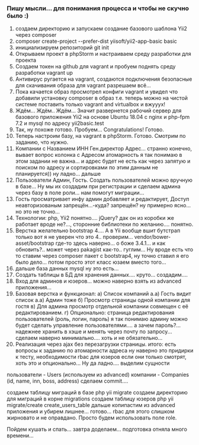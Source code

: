 ### Пишу мысли... для понимания процесса и чтобы не скучно было :)
1) создаем директорию и запускаем создание базового шаблона Yii2 через composer 
2) composer create-project --prefer-dist yiisoft/yii2-app-basic basic
3) инициализируем репозиторий git init
4) Открываем проект в phpStorm и настраиваем среду разработки для проекта
5) Создаем токен на github для vagrant  и пробуем поднять среду разработки vagrant up
6) Антивирус ругается на vagrant, создаются подключения безопасные для скачивания образа для vagrant
разрешаем всё...
7) Пока качается образ просмотрел конфиги vagrant и увидел что добавили установку composer в образ
т.е. теперь можно на чистой системе поставить только vagrant and virtualbox  и вжууух!
8) Ждём... Ждём.. Ждём... Значит развернется рабочий сервер для базового приложения Yii2
на основе Ubuntu 18.04 с nginx и php-fpm 7.2 и mysql по адресу yii2basic.test
9) Так, ну похоже готово. Пробуем... Congratulations! Готово.
10) Теперь настроим базу, на vagrant в phpStorm. Готово. Смотрим по заданию, что нужно.
11) Компании с Названием ИНН Ген.директор Адрес... странно конечно, вывает вопрос колонка с Адресом
    атомарность я так понимаю в этом задании не важна... и адрес будет не есть как через запятую
    и поиском по адресу и сортировками по этим данным не планируется)) ну ладно... дальше
12) Пользователи Админ, Гость. Создать пользователей можно вручную в базе... Ну мы их создадим при регистрации и сделаем админа через базу в поле роли...
    нам помогут миграции...
13) Гость просматривает инфу админ добавляет и редактирует, Доступ неавторизованым запрещён...-куда?
    запрещён? ну примерно ясно... но это не точно...
14) Технологии: php, Yii2 понятно.... jQuery? дак он из коробки же работает вроде не?..., сторонние библиотеки по желанию.... понятно.
15) Верстка желательно bootstrap 4.... А в Yii вообще вшит бутстрап только вот я не уверен что это 4..
    проверим... vendor/bower-asset/bootstrap где-то здесь наверно... о боже 3.4.1... и как обновить?..
    может через pakagist как-то.. гуглим... Ну вроде есть что то ставим через composer пакет с 
    bootstrap4, ну точно ставил я его было дело... потом просто этот класс юзаем вместо того...
16) дальше база данных mysql ну это есть...    
17) Создать таблицы в БД для хранения данных.... круто... создадим....
18) Вход для админов и юзеров... можно наверно взять из advanced приложения...
19) Базовая верстка и функционал:
    а) Список компаний 
        a.a) Гость видит список 
        а.а) Админ тоже
    б) Просмотр страницы одной компании для гостя
    в) Для админа просмотр отдельной компании совмещен с её редактированием.
    г) Опционально: страница редактирования пользователей (роль, логин, пароль)
        я так понимаю админу можно будет сделать управление пользователями....
        а зачем пароль?... надежнее хранить в хэше и менять через почту по запросу...
        сделаем наверно минимально.... хоть и не обязательно...
20) Реализация через ajax без перезагрузки страницы.
итого: есть вопросы к заданию по атомарности адреса ну наверно это придирки к тесту, необходимости rbac для юзеров если они только смотрят, хоть это и опционально... Ну да ладно.... выделим сущности
    

пользователи - Users (используем из advanced)
компании     - Companies (id, name, inn, boss, address)
сделаем commit.... 

создаем таблицу миграций в базе php yii migrate
создаем директорию для миграций в корне migrations
создаем таблицу юзеров php yii migrate/create create_users_table
дальше копипастим из advanced приложения и убирем лишнее... готово... 
rbac для этого слишком жирновато и не оправдано. Просто будем использовать поле role.

Пойдем кушать и спать... завтра доделаем... подготовка отняла много времени...

